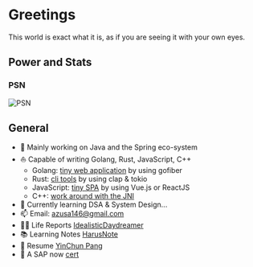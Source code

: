 # Greetings

This world is exact what it is, as if you are seeing it with your own eyes.

## Power and Stats

### PSN

![PSN](https://card.psnprofiles.com/1/AzusaKotorin.png)

## General

- 🧐 Mainly working on Java and the Spring eco-system
- ⛵ Capable of writing Golang, Rust, JavaScript, C++
  - Golang: [tiny web application](https://github.com/azusachino/ficus) by using gofiber
  - Rust: [cli tools](https://github.com/azusachino/lili) by using clap & tokio
  - JavaScript: [tiny SPA](https://github.com/azusachino/iris-react) by using Vue.js or ReactJS
  - C++: [work around with the JNI](https://github.com/azusachino/myrica)
- 🌱 Currently learning DSA & System Design...
- 📫 Email: azusa146@gmail.com
- ✍🏻 Life Reports [IdealisticDaydreamer](https://azusachino.icu)
- 📚 Learning Notes [HarusNote](https://note.azusachino.icu)
- 🎯 Resume [YinChun Pang](https://azusachino.icu/cv)
- 🎉 A SAP now [cert](https://www.credly.com/badges/5dd714e3-6476-4389-925e-6b61bfa668fd)
